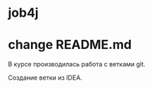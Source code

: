 # job4j
# change README.md

В курсе производилась работа с ветками git.

Создание ветки из IDEA.



